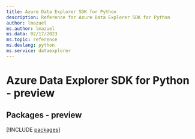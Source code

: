 ```yaml
---
title: Azure Data Explorer SDK for Python
description: Reference for Azure Data Explorer SDK for Python
author: lmazuel
ms.author: lmazuel
ms.data: 02/17/2023
ms.topic: reference
ms.devlang: python
ms.service: dataexplorer
---
```

# Azure Data Explorer SDK for Python - preview
## Packages - preview
[!INCLUDE [packages](data-explorer-index.md)]